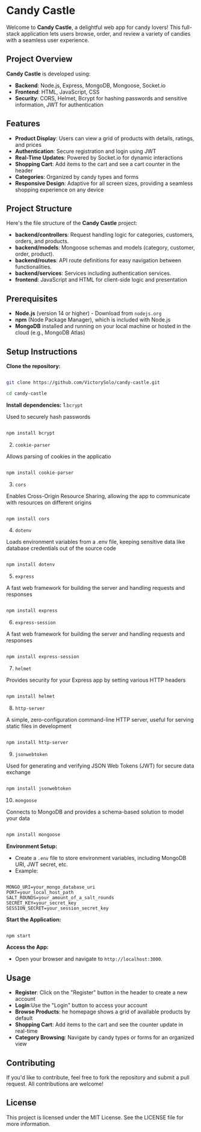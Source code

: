 # Candy Castle

Welcome to **Candy Castle**, a delightful web app for candy lovers! This full-stack application lets users browse, order, and review a variety of candies with a seamless user experience.


## Project Overview

**Candy Castle** is developed using:

- **Backend**: Node.js, Express, MongoDB, Mongoose, Socket.io
- **Frontend**: HTML, JavaScript, CSS
- **Security**: CORS, Helmet, Bcrypt for hashing passwords and sensitive information, JWT for authentication

## Features

- **Product Display**: Users can view a grid of products with details, ratings, and prices
- **Authentication**: Secure registration and login using JWT
- **Real-Time Updates**: Powered by Socket.io for dynamic interactions
- **Shopping Cart**: Add items to the cart and see a cart counter in the header
- **Categories**: Organized by candy types and forms
- **Responsive Design**: Adaptive for all screen sizes, providing a seamless shopping experience on any device

## Project Structure

Here's the file structure of the **Candy Castle** project:

- **backend/controllers**: Request handling logic for categories, customers, orders, and products.
- **backend/models**: Mongoose schemas and models (category, customer, order, product).
- **backend/routes**: API route definitions for easy navigation between functionalities.
- **backend/services**: Services including authentication services.
- **frontend**: JavaScript and HTML for client-side logic and presentation

## Prerequisites

- **Node.js** (version 14 or higher) - Download from `nodejs.org`
- **npm** (Node Package Manager), which is included with Node.js
- **MongoDB** installed and running on your local machine or hosted in the cloud (e.g., MongoDB Atlas)

## Setup Instructions

**Clone the repository:**
```bash

git clone https://github.com/VictorySolo/candy-castle.git

cd candy-castle

```
**Install dependencies:**
1.```bcrypt```

Used to securely hash passwords
```bash

npm install bcrypt

```
2. ```cookie-parser```

Allows parsing of cookies in the applicatio
```bash

npm install cookie-parser

```
3. ```cors```

Enables Cross-Origin Resource Sharing, allowing the app to communicate with resources on different origins
```bash

npm install cors

```
4. ```dotenv```

Loads environment variables from a .env file, keeping sensitive data like database credentials out of the source code
```bash

npm install dotenv

```
5. ```express```

A fast web framework for building the server and handling requests and responses
```bash

npm install express

```
6. ```express-session```

A fast web framework for building the server and handling requests and responses
```bash

npm install express-session

```
7. ```helmet```

Provides security for your Express app by setting various HTTP headers
```bash

npm install helmet

```
8. ```http-server```

A simple, zero-configuration command-line HTTP server, useful for serving static files in development
```bash

npm install http-server

```
9. ```jsonwebtoken```

Used for generating and verifying JSON Web Tokens (JWT) for secure data exchange
```bash

npm install jsonwebtoken

```
10. ```mongoose```

Connects to MongoDB and provides a schema-based solution to model your data
```bash

npm install mongoose

```
**Environment Setup:**
- Create a ```.env``` file to store environment variables, including MongoDB URI, JWT secret, etc.
- Example:
```plaintext

MONGO_URI=your_mongo_database_uri
PORT=your_local_host_path
SALT_ROUNDS=your_amount_of_a_salt_rounds
SECRET_KEY=your_secret_key 
SESSION_SECRET=your_session_secret_key
```
**Start the Application:**
```bash

npm start
```
**Access the App:**

- Open your browser and navigate to ```http://localhost:3000```.

## Usage

- **Register**: Click on the "Register" button in the header to create a new account
- **Login**:Use the "Login" button to access your account
- **Browse Products**: he homepage shows a grid of available products by default
- **Shopping Cart**: Add items to the cart and see the counter update in real-time
- **Category Browsing**: Navigate by candy types or forms for an organized view

## Contributing

If you'd like to contribute, feel free to fork the repository and submit a pull request. All contributions are welcome!

## License

This project is licensed under the MIT License. See the LICENSE file for more information.

